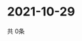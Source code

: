 # 2021-10-29
  共 0条

  <!-- BEGIN -->
  <!-- 最后更新时间Fri Oct 29 2021 01:45:39 GMT+0000 (Coordinated Universal Time) -->
  
  <!-- END -->
  
  